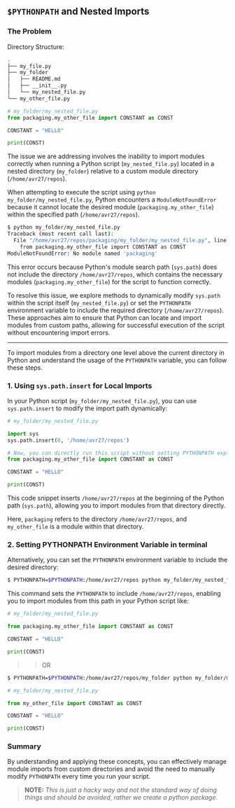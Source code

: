 ## `$PYTHONPATH` and Nested Imports


### The Problem

Directory Structure:

```bash
.
├── my_file.py
├── my_folder
│   ├── README.md
│   ├── __init__.py
│   └── my_nested_file.py
└── my_other_file.py
```


```python
# my_folder/my_nested_file.py
from packaging.my_other_file import CONSTANT as CONST

CONSTANT = "HELLO"

print(CONST)
```

The issue we are addressing involves the inability to import modules correctly when running a Python script (`my_nested_file.py`) located in a nested directory (`my_folder`) relative to a custom module directory (`/home/avr27/repos`).

When attempting to execute the script using `python my_folder/my_nested_file.py`, Python encounters a `ModuleNotFoundError` because it cannot locate the desired module (`packaging.my_other_file`) within the specified path (`/home/avr27/repos`).

```bash
$ python my_folder/my_nested_file.py  
Traceback (most recent call last):
  File "/home/avr27/repos/packaging/my_folder/my_nested_file.py", line 1, in <module>
    from packaging.my_other_file import CONSTANT as CONST
ModuleNotFoundError: No module named 'packaging'
```

This error occurs because Python's module search path (`sys.path`) does not include the directory `/home/avr27/repos`, which contains the necessary modules (`packaging.my_other_file`) for the script to function correctly.

To resolve this issue, we explore methods to dynamically modify `sys.path` within the script itself (`my_nested_file.py`) or set the `PYTHONPATH` environment variable to include the required directory (`/home/avr27/repos`). These approaches aim to ensure that Python can locate and import modules from custom paths, allowing for successful execution of the script without encountering import errors.

* **

To import modules from a directory one level above the current directory in Python and understand the usage of the `PYTHONPATH` variable, you can follow these steps.

### 1. Using `sys.path.insert` for Local Imports

In your Python script (`my_folder/my_nested_file.py`), you can use `sys.path.insert` to modify the import path dynamically:

```python
# my_folder/my_nested_file.py

import sys
sys.path.insert(0, '/home/avr27/repos')

# Now, you can directly run this script without setting PYTHONPATH explicitly.
from packaging.my_other_file import CONSTANT as CONST

CONSTANT = "HELLO"

print(CONST)
```

This code snippet inserts `/home/avr27/repos` at the beginning of the Python path (`sys.path`), allowing you to import modules from that directory directly.

Here, `packaging` refers to the directory `/home/avr27/repos`, and `my_other_file` is a module within that directory.

### 2. Setting PYTHONPATH Environment Variable in terminal

Alternatively, you can set the `PYTHONPATH` environment variable to include the desired directory:

```bash
$ PYTHONPATH=$PYTHONPATH:/home/avr27/repos python my_folder/my_nested_file.py
```

This command sets the `PYTHONPATH` to include `/home/avr27/repos`, enabling you to import modules from this path in your Python script like:

```python
# my_folder/my_nested_file.py

from packaging.my_other_file import CONSTANT as CONST

CONSTANT = "HELLO"

print(CONST)
```

>>OR

```bash
$ PYTHONPATH=$PYTHONPATH:/home/avr27/repos/my_folder python my_folder/my_nested_file.py
```

```python
# my_folder/my_nested_file.py

from my_other_file import CONSTANT as CONST

CONSTANT = "HELLO"

print(CONST)
```

### Summary

By understanding and applying these concepts, you can effectively manage module imports from custom directories and avoid the need to manually modify `PYTHONPATH` every time you run your script.


>**NOTE:** *This is just a hacky way and not the standard way of doing things and should be avoided, rather we create a python package.*

